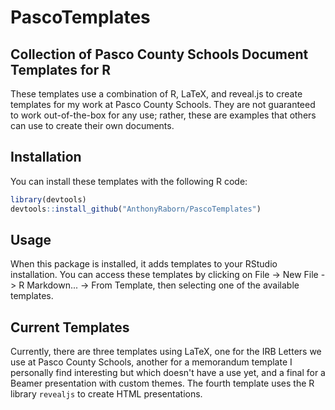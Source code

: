 # PascoTemplates
## Collection of Pasco County Schools Document Templates for R

These templates use a combination of R, LaTeX, and reveal.js to create templates for my work at Pasco County Schools. They are not guaranteed to work out-of-the-box for any use; rather, these are examples that others can use to create their own documents.

## Installation

You can install these templates with the following R code:

```r
library(devtools)
devtools::install_github("AnthonyRaborn/PascoTemplates")
```

## Usage

When this package is installed, it adds templates to your RStudio installation. You can access these templates by clicking on File -> New File -> R Markdown... -> From Template, then selecting one of the available templates.

## Current Templates

Currently, there are three templates using LaTeX, one for the IRB Letters we use at Pasco County Schools, another for a memorandum template I personally find interesting but which doesn't have a use yet, and a final for a Beamer presentation with custom themes. The fourth template uses the R library `revealjs` to create HTML presentations.
